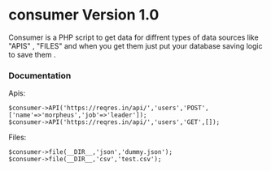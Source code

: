 # consumer Version 1.0
Consumer is a PHP  script to get data for diffrent types of data sources like "APIS" , "FILES"
and when you get them just put your database saving logic to save them .
### Documentation
Apis:
```
$consumer->API('https://reqres.in/api/','users','POST',['name'=>'morpheus','job'=>'leader']);
$consumer->API('https://reqres.in/api/','users','GET',[]);
```
Files:
```
$consumer->file(__DIR__,'json','dummy.json');
$consumer->file(__DIR__,'csv','test.csv');

```
